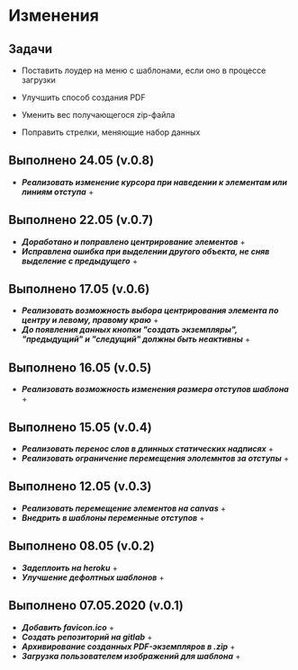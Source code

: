 # Изменения

## Задачи

* Поставить лоудер на меню с шаблонами, если оно в процессе загрузки

* Улучшить способ создания PDF
* Уменить вес получающегося zip-файла
* Поправить стрелки, меняющие набор данных

## Выполнено 24.05 (v.0.8)

* **_Реализовать изменение курсора при наведении к элементам или линиям отступа_** +

## Выполнено 22.05 (v.0.7)

* **_Доработано и поправлено центрирование элементов_** +
* **_Исправлена ошибка при выделении другого объекта, не сняв выделение с предыдущего_** +

## Выполнено 17.05 (v.0.6)

* **_Реализовать возможность выбора центрирования элемента по центру и левому, правому краю_** +
* **_До появления данных кнопки "создать экземпляры", "предыдущий" и "следущий" должны быть неактивны_** +

## Выполнено 16.05 (v.0.5)

* **_Реализовать возможность изменения размера отступов шаблона_** +

## Выполнено 15.05 (v.0.4)

* **_Реализовать перенос слов в длинных статических надписях_** +
* **_Реализовать ограничение перемещения элолемнтов за отступы_** +

## Выполнено 12.05 (v.0.3)

* **_Реализовать перемещение элементов на canvas_** +
* **_Внедрить в шаблоны переменные отступов_** +

## Выполнено 08.05 (v.0.2)

* **_Задеплоить на heroku_** +
* **_Улучшение дефолтных шаблонов_** +

## Выполнено 07.05.2020 (v.0.1)

* **_Добавить favicon.ico_** +
* **_Создать репозиторий на gitlab_** +
* **_Архивирование созданных PDF-экземпляров в .zip_** +
* **_Загрузка пользователем изображений для шаблона_** +

